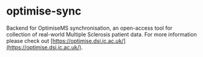 # optimise-sync
Backend for OptimiseMS synchronisation, an open-access tool for collection of real-world Multiple Sclerosis patient data. For more information please check out [https://optimise.dsi.ic.ac.uk/](https://optimise.dsi.ic.ac.uk/).
